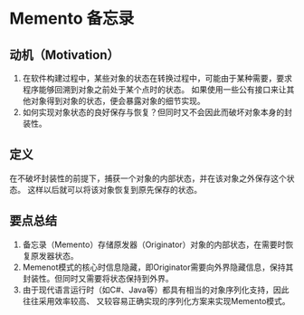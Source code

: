 # Memento 备忘录

## 动机（Motivation）
1. 在软件构建过程中，某些对象的状态在转换过程中，可能由于某种需要，要求程序能够回溯到对象之前处于某个点时的状态。
   如果使用一些公有接口来让其他对象得到对象的状态，便会暴露对象的细节实现。
2. 如何实现对象状态的良好保存与恢复？但同时又不会因此而破坏对象本身的封装性。

## 定义
在不破坏封装性的前提下，捕获一个对象的内部状态，并在该对象之外保存这个状态。
这样以后就可以将该对象恢复到原先保存的状态。

## 要点总结
1. 备忘录（Memento）存储原发器（Originator）对象的内部状态，在需要时恢复原发器状态。
2. Memenot模式的核心时信息隐藏，即Originator需要向外界隐藏信息，保持其封装性。但同时又需要将状态保持到外界。
3. 由于现代语言运行时（如C#、Java等）都具有相当的对象序列化支持，因此往往采用效率较高、
   又较容易正确实现的序列化方案来实现Memento模式。